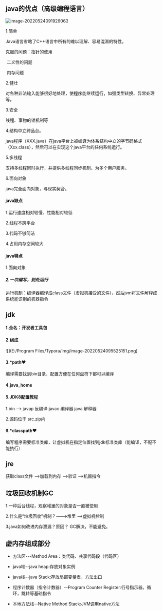 ## java的优点（高级编程语言）

![image-20220524091926063](https://user-images.githubusercontent.com/107198282/180995043-828b4d7b-47de-4e5d-801f-46276d111129.png)


1.简单

Java语言省略了C++语言中所有的难以理解、容易混淆的特性。

克服的问题：指针的使用

​                       二义性的问题

​                       内存问题

2.健壮

对各种非法输入能够很好地处理，使程序能继续运行，如强类型转换、异常处理等。

3.安全

线程、事物的锁机制等

4.结构中立跨品台。

java程序（XXX.java）在java平台上被编译为体系结构中立的字节码格式（Xxx.class），然后可以在实现这个java平台的任何系统运行。

5.多线程

支持多线程同时执行，并提供多线程同步机制，为多个用户服务。

6.面向对象

java完全面向对象，与现实契合。





#### java缺点

1.运行速度相对较慢、性能相对较低

2.线程不跨平台

3.代码不够简洁

4.占用内存空间较大



#### java特点

1.面向对象

##### 2.一次编写，到处运行

运行机制：编译器编译成class文件（虚拟机接受的文件），然后jvm将文件解释成系统能识别的机器指令






## jdk

#### 1.全名：开发者工具包

#### 2.组成

![](E:/Program Files/Typora/img/image-20220524095525151.png)

#### 3.*path❤

编译需要找到bin目录，配置方便在任何盘符下都可以编译



#### 4.java_home



#### 5.JDK8配置教程

[安装教程]: https://blog.csdn.net/weixin_44887352/article/details/106588830	"JDK8"

1.bin  --> javap  反编译     javac 编译器      java 解释器  

2.源码位于 src.zip内

#### 6.*classpath❤

编写程序需要标准类库，让虚拟机在指定位置找到jdk标准类库（能编译，不配不能执行）



## jre

获取class文件  -->加载到内存 -->验证 -->机器指令







## 垃圾回收机制GC

1.一种后台线程，观察堆里的对象是否一直被使用

2.什么是“垃圾回收"机制？--->堆里  -->虚拟机控制

3.java如何改进内存泄漏？原因？  GC解决，不能避免。



## 虚内存组成部分

[仅供参考]: https://www.cnblogs.com/dw3306/p/14363472.html	"JVM的组成简介"

- 方法区---Method Area：类代码、共享代码段（代码区）

- java堆--java   heap:存放对象实例

- java栈--java  Stack:存放局部变量表，方法出口

- 程序计数器（指令计数器）--Program Counter Register:行号指示器。循环，跳转等基础指令

- 本地方法栈--Native Method Stack:JVM调用native方法




